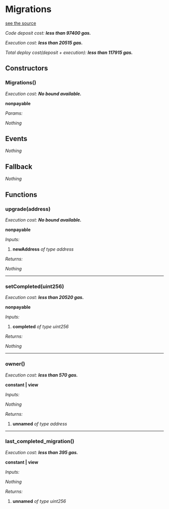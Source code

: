 # Migrations
[see the source](https://github.com/daostack/arc/tree/master/contracts/Migrations.sol)

*Code deposit cost: **less than 97400 gas.***

*Execution cost: **less than 20515 gas.***

*Total deploy cost(deposit + execution): **less than 117915 gas.***

> 
## Constructors
### Migrations()

*Execution cost: **No bound available.***

**nonpayable**

*Params:*

*Nothing*


## Events
*Nothing*
## Fallback
*Nothing*
## Functions
### upgrade(address)

*Execution cost: **No bound available.***

**nonpayable**

*Inputs:*

1. **newAddress** *of type address*

*Returns:*

*Nothing*

---
### setCompleted(uint256)

*Execution cost: **less than 20520 gas.***

**nonpayable**

*Inputs:*

1. **completed** *of type uint256*

*Returns:*

*Nothing*

---
### owner()

*Execution cost: **less than 570 gas.***

**constant | view**

*Inputs:*

*Nothing*

*Returns:*

1. **unnamed** *of type address*

---
### last_completed_migration()

*Execution cost: **less than 395 gas.***

**constant | view**

*Inputs:*

*Nothing*

*Returns:*

1. **unnamed** *of type uint256*


